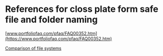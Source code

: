 # References for closs plate form safe file and folder naming

[www.portfoliofaq.com/pfaq/FAQ00352.htm](https://www.portfoliofaq.com/pfaq/FAQ00352.htm)

[Comparison of file systems](https://en.wikipedia.org/wiki/Comparison_of_file_systems)
